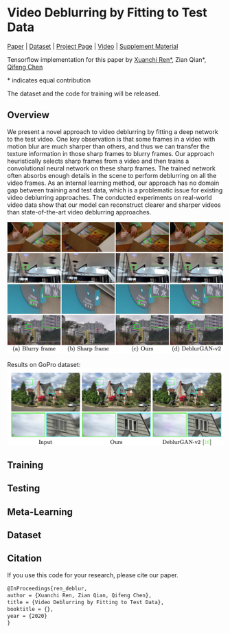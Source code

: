 # Video Deblurring by Fitting to Test Data

[Paper]() | [Dataset]() | [Project Page](https://xuanchiren.com/pub/blur) | [Video]() | [Supplement Material]()

Tensorflow implementation for this paper by [Xuanchi Ren*](https://xuanchiren.com), Zian Qian*, [Qifeng Chen](https://cqf.io/)

\* indicates equal contribution

The dataset and the code for training will be released.


## Overview
We present a novel approach to video deblurring by fitting a deep network to the test video. One key observation is that some frames in a video with motion blur are much sharper than others, and thus we can transfer the texture information in those sharp frames to blurry frames. Our approach heuristically selects sharp frames from a video and then trains a convolutional neural network on these sharp frames. The trained network often absorbs enough details in the scene to perform deblurring on all the video frames. As an internal learning method, our approach has no domain gap between training and test data, which is a problematic issue for existing video deblurring approaches. The conducted experiments on real-world video data show that our model can reconstruct clearer and sharper videos than state-of-the-art video deblurring approaches.

![](imgs/featured.png)

Results on GoPro dataset:
![](imgs/synthetic.png)

## Training


## Testing

## Meta-Learning

## Dataset

## Citation
If you use this code for your research, please cite our paper.
```
@InProceedings{ren_deblur,
author = {Xuanchi Ren, Zian Qian, Qifeng Chen},
title = {Video Deblurring by Fitting to Test Data},
booktitle = {},
year = {2020}
}
```
